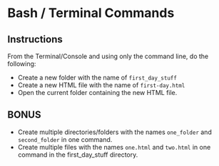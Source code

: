 # Bash / Terminal Commands

## Instructions

From the Terminal/Console and using only the command line, do the following:

- Create a new folder with the name of `first_day_stuff`
- Create a new HTML file with the name of `first-day.html`
- Open the current folder containing the new HTML file.

## BONUS

- Create multiple directories/folders with the names `one_folder` and `second_folder` in one command.
- Create multiple files with the names `one.html` and `two.html` in one command in the first_day_stuff directory.
